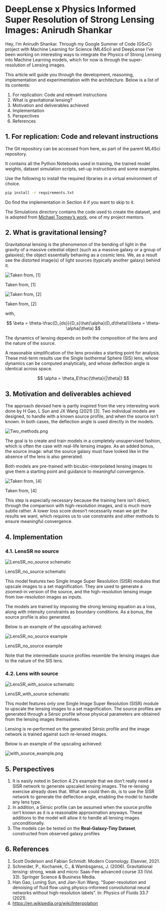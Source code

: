 # DeepLense x Physics Informed Super Resolution of Strong Lensing Images: Anirudh Shankar
Hey, I’m Anirudh Shankar. Through my Google Summer of Code (GSoC) project with Machine Learning for Science (ML4Sci) and DeepLense I’ve been working on interesting ways to integrate the Physics of Strong Lensing into Machine Learning models, which for now is through the super-resolution of Lensing images.

This article will guide you through the development, reasoning, implementation and experimentation with the architecture. Below is a list of its contents:

1. For replication: Code and relevant instructions
2. What is gravitational lensing?
3. Motivation and deliverables achieved
4. Implementation
5. Perspectives
6. References

## 1. For replication: Code and relevant instructions

The Git repository can be accessed from here, as part of the parent ML4Sci repository. 

It contains all the Python Notebooks used in training, the trained model weights, dataset simulation scripts, set-up instructions and some examples.

Use the following to install the required libraries in a virtual environment of choice.

```bash
pip install -r requirements.txt
```

Do find the implementation in Section 4 if you want to skip to it.

The Simulations directory contains the code used to create the dataset, and is adopted from [Michael Toomey’s work,](https://github.com/mwt5345/DeepLenseSim/tree/main/Model_I) one of my project mentors.

## 2. What is gravitational lensing?

Gravitational lensing is the phenomenon of the bending of light in the gravity of a massive celestial object (such as a massive galaxy or a group of galaxies); the object essentially behaving as a cosmic lens. We, as a result see the distorted image(s) of light sources (typically another galaxy) behind it.

![Taken from, [1]](/DeepLense_Physics_Informed_Super_Resolution_Anirudh_Shankar/README_resources/lensing_graphic.jpeg)

Taken from, [1]

![Taken from, [2]](/DeepLense_Physics_Informed_Super_Resolution_Anirudh_Shankar/README_resources/Gravitational_lens_geometry.png)

Taken from, [2]

with,

$$
\beta = \theta-\frac{D_{ds}}{D_s}\hat{\alpha}(D_d\theta)\\\beta = \theta-\alpha(\theta)
$$

The dynamics of lensing depends on both the composition of the lens and the nature of the source. 

A reasonable simplification of the lens provides a starting point for analysis. These mid-term results use the Single Isothermal Sphere (SIS) lens, whose dynamics can be computed analytically, and whose deflection angle is identical across space.

$$
\alpha = \theta_E\frac{\theta}{|\theta|}
$$

## 3. Motivation and deliverables achieved

The approach devised here is partly inspired from the very interesting work done by H Gao, L Sun and JX Wang (2021) [3]. Two individual models are designed, to handle with a known source profile, and when the source isn’t known. In both cases, the deflection angle is used directly in the models.

![Two_methods.png](/DeepLense_Physics_Informed_Super_Resolution_Anirudh_Shankar/README_resources/Two_methods.png)

The goal is to create and train models in a completely unsupervised fashion, which is often the case with real-life lensing images. As an added bonus, the source image: what the source galaxy must have looked like in the absence of the lens is also generated.

Both models are pre-trained with bicubic-interpolated lensing images to give them a starting point and guidance to meaningful convergence.

![Taken from, [4]](/DeepLense_Physics_Informed_Super_Resolution_Anirudh_Shankar/README_resources/interpolation.png)

Taken from, [4]

This step is especially necessary because the training here isn’t direct, through the comparison with high-resolution images, and is much more subtle rather. A lower loss score doesn’t necessarily mean we get the results we want, which requires us to use constraints and other methods to ensure meaningful convergence.

## 4. Implementation

### 4.1. LensSR no source

![LensSR_no_source schematic](/DeepLense_Physics_Informed_Super_Resolution_Anirudh_Shankar/README_resources/Schema_no_source.png)

LensSR_no_source schematic

This model features two Single Image Super Resolution (SISR) modules that upscale images to a set magnification. They are used to generate a zoomed-in version of the source, and the high-resolution lensing image from low-resolution images as inputs.

The models are trained by imposing the strong lensing equation as a loss, along with intensity constraints as boundary conditions. As a bonus, the source profile is also generated.

Below is an example of the upscaling achieved:

![LensSR_no_source example](/DeepLense_Physics_Informed_Super_Resolution_Anirudh_Shankar/README_resources/no_source_example.png)

LensSR_no_source example

Note that the intermediate source profiles resemble the lensing images due to the nature of the SIS lens.

### 4.2. Lens with source

![LensSR_with_source schematic](/DeepLense_Physics_Informed_Super_Resolution_Anirudh_Shankar/README_resources/Schema_source.png)

LensSR_with_source schematic

This model features only one Single Image Super Resolution (SISR) module to upscale the lensing images to a set magnification. The source profiles are generated through a Sérsic profile whose physical parameters are obtained from the lensing images themselves.

Lensing is re-performed on the generated Sérsic profile and the image network is trained against such re-lensed images. 

Below is an example of the upscaling achieved:

![with_source_example.png](/DeepLense_Physics_Informed_Super_Resolution_Anirudh_Shankar/README_resources/with_source_example.png)

## 5. Perspectives

1. It is easily noted in Section 4.2’s example that we don’t really need a SISR network to generate upscaled lensing images. The re-lensing exercise already does that. What we could then do, is to use the SISR network to generate the deflection angle, enabling the model to handle any lens type. 
2. In addition, a Sérsic profile can be assumed when the source profile isn’t known as it is a reasonable approximation anyways. These additions to the model will allow it to handle all lensing images unconditionally.
3. The models can be tested on the **Real-Galaxy-Tiny Dataset**, constructed from observed galaxy profiles

## 6. References

1. Scott Dodelson and Fabian Schmidt. Modern Cosmology. Elsevier, 2021.
2. Schneider, P., Kochanek, C., & Wambsganss, J. (2006). Gravitational lensing: strong, weak and micro: Saas-Fee advanced course 33 (Vol. 33). Springer Science & Business Media.
3. Han Gao, Luning Sun, and Jian-Xun Wang. “Super-resolution and denoising of fluid flow using physics-informed convolutional neural networks without high-resolution labels”. In: Physics of Fluids 33.7 (2021).
4. https://en.wikipedia.org/wiki/Interpolation